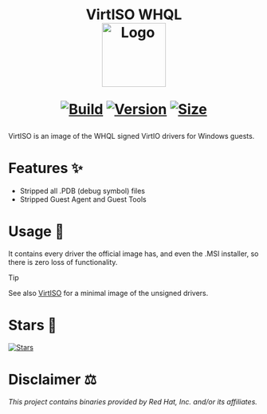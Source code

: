 <h1 align="center">VirtISO WHQL<br />
<div align="center">
<a href="https://github.com/qemus/virtiso-whql"><img src="https://github.com/qemus/virtiso-whql/raw/master/.github/logo.png" title="Logo" style="max-width:100%;" width="128" /></a>
</div>
<div align="center">
  
  [![Build](https://github.com/qemus/virtiso-whql/actions/workflows/build.yml/badge.svg)](https://github.com/qemus/virtiso-whql/)
  [![Version](https://img.shields.io/github/v/release/qemus/virtiso-whql?label=version&sort=semver&display_name=release&color=066da5)](https://github.com/qemus/virtiso-whql/releases)
  [![Size](https://img.shields.io/badge/size-44.5_MB-steelblue?style=flat&color=066da5)](https://github.com/qemus/virtiso-whql/releases)
  
</div></h1>

VirtISO is an image of the WHQL signed VirtIO drivers for Windows guests.

# Features ✨

  - Stripped all .PDB (debug symbol) files
  - Stripped Guest Agent and Guest Tools

# Usage 🚀
  
  It contains every driver the official image has, and even the .MSI installer, so there is zero loss of functionality.

> [!TIP]
> See also [VirtISO](https://github.com/qemus/virtiso/) for a minimal image of the unsigned drivers.

# Stars 🌟
[![Stars](https://starchart.cc/qemus/virtiso-whql.svg?variant=adaptive)](https://starchart.cc/qemus/virtiso-whql)

# Disclaimer ⚖️

  *This project contains binaries provided by Red Hat, Inc. and/or its affiliates.*
